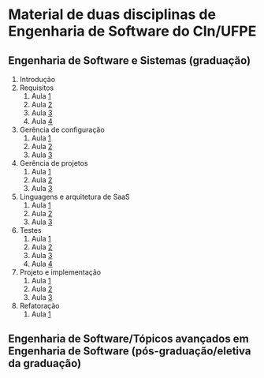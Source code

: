 # Material de duas disciplinas de Engenharia de Software do CIn/UFPE

## Engenharia de Software e Sistemas (graduação)

1. Introdução
2. Requisitos 
   1. Aula [1](https://www.youtube.com/watch?v=G3texi8S3fk&list=PLE-5PZOOoVUi5Am54VFMEx9rHBfDTAluK)
   2. Aula [2](https://www.youtube.com/watch?v=3KA2wBp6hs4&list=PLE-5PZOOoVUhaLFPgbbzW8n6IdpilEPur) 
   3. Aula [3](https://www.youtube.com/watch?v=Ke6oXvOX7B8&list=PLE-5PZOOoVUjE9_nRIARQZYTOSu8Zuhco)  
   4. Aula [4](https://www.youtube.com/watch?v=vZyDEjjd_-U&list=PLE-5PZOOoVUiZdAW_tU6aYNwgE71QL3vW)
3. Gerência de configuração
   1. Aula [1](https://www.youtube.com/watch?v=y24gtsd8PLw&list=PLE-5PZOOoVUidvbVuFGrTovzLedfSI7WA)
   2. Aula [2](https://www.youtube.com/watch?v=TVeP2FDEy4w&list=PLE-5PZOOoVUjTjoXSSQh1DdugzMxubSgB)
   3. Aula [3](https://www.youtube.com/watch?v=kANDMedBM4A&list=PLE-5PZOOoVUgExp2AdQEk0I8OtPw9cBQo)  
4. Gerência de projetos
   1. Aula [1](https://www.youtube.com/watch?v=79MtK8AfzlA&list=PLE-5PZOOoVUjVOWBEuSc6ITlaF6bOtJQ0)
   2. Aula [2](https://www.youtube.com/watch?v=vszhvyKaPM0&list=PLE-5PZOOoVUh5Tb2ru8X6ILi0awvGPyFs)
   3. Aula [3](https://www.youtube.com/watch?v=qrCBiYNmR9I&list=PLE-5PZOOoVUjfEDBBGHqstB-_Hfdi6WLF)  
5. Linguagens e arquitetura de SaaS
   1. Aula [1](https://www.youtube.com/watch?v=98b14Y6wMKs&list=PLE-5PZOOoVUhLMjaIjfjlZDjOOtcTsV32)
   2. Aula [2](https://www.youtube.com/watch?v=Ox2wR6ZIwRg&list=PLE-5PZOOoVUhqSzVFj9BjrMsLnwByzWzj)
   3. Aula [3](https://www.youtube.com/watch?v=tovmEugyBMk&list=PLE-5PZOOoVUj7Xeh_K53j05pHvc_k9qSj) 
6. Testes
   1. Aula [1](https://www.youtube.com/watch?v=GwCcuJ1TZ0E&list=PLE-5PZOOoVUhMQWiI0wWtgrtFBinF5mOm)
   2. Aula [2](https://www.youtube.com/watch?v=xoX9NxC-Et8&list=PLE-5PZOOoVUgoIe4sNLfuxAfjXOy-xoqL) 
   3. Aula [3](https://www.youtube.com/watch?v=PfSzMNpltfk&list=PLE-5PZOOoVUjywyb1GQagPpeY044jMfT7)  
   4. Aula [4](https://www.youtube.com/watch?v=UYLu8gyMyjk&list=PLE-5PZOOoVUhQOl5u7zYVFGk11nRPHfuk)
7. Projeto e implementação
   1. Aula [1](https://www.youtube.com/watch?v=k3u7Ku8xzPE&list=PLE-5PZOOoVUhbyWss9Kykx4v_Jw3-TcaQ)
   2. Aula [2](https://www.youtube.com/watch?v=QU9AYmEctNA&list=PLE-5PZOOoVUiN3B5G9J1XqbXWIR3KJG7y)
   3. Aula [3](https://www.youtube.com/watch?v=LGIbRIny7po&list=PLE-5PZOOoVUg-QTnjy8pImCq92MAHdWeU) 
8. Refatoração
   1. Aula [1](https://www.youtube.com/watch?v=Mn-YkY7BYA8&list=PLE-5PZOOoVUhMcaasNeSSCf1ZaWvmMY7B)


## Engenharia de Software/Tópicos avançados em Engenharia de Software (pós-graduação/eletiva da graduação)
